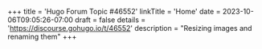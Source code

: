 +++
title = 'Hugo Forum Topic #46552'
linkTitle = 'Home'
date = 2023-10-06T09:05:26-07:00
draft = false
details = 'https://discourse.gohugo.io/t/46552'
description = "Resizing images and renaming them"
+++
